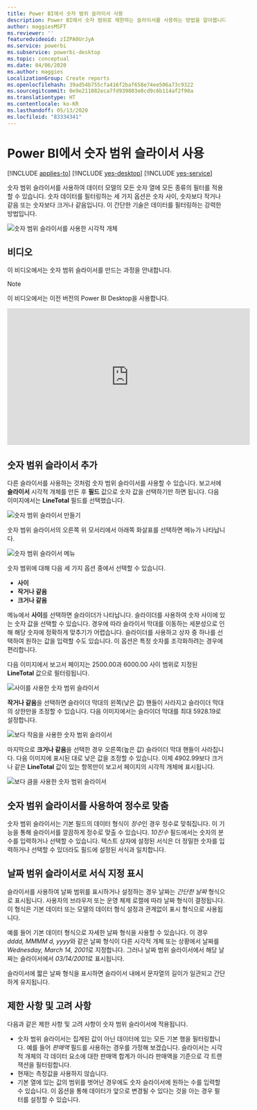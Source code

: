```yaml
---
title: Power BI에서 숫자 범위 슬라이서 사용
description: Power BI에서 숫자 범위로 제한하는 슬라이서를 사용하는 방법을 알아봅니다.
author: maggiesMSFT
ms.reviewer: ''
featuredvideoid: zIZPA0UrJyA
ms.service: powerbi
ms.subservice: powerbi-desktop
ms.topic: conceptual
ms.date: 04/06/2020
ms.author: maggies
LocalizationGroup: Create reports
ms.openlocfilehash: 39ad54b755cfa416f2baf658e74ee506a73c9322
ms.sourcegitcommit: 0e9e211082eca7fd939803e0cd9c6b114af2f90a
ms.translationtype: HT
ms.contentlocale: ko-KR
ms.lasthandoff: 05/13/2020
ms.locfileid: "83334341"
---
```

# <a name="use-the-numeric-range-slicer-in-power-bi"></a>Power BI에서 숫자 범위 슬라이서 사용

[!INCLUDE [applies-to](../includes/applies-to.md)] [!INCLUDE [yes-desktop](../includes/yes-desktop.md)] [!INCLUDE [yes-service](../includes/yes-service.md)]

숫자 범위 슬라이서를 사용하여 데이터 모델의 모든 숫자 열에 모든 종류의 필터를 적용할 수 있습니다. 숫자 데이터를 필터링하는 세 가지 옵션은 숫자 사이, 숫자보다 작거나 같음 또는 숫자보다 크거나 같음입니다. 이 간단한 기술은 데이터를 필터링하는 강력한 방법입니다.

![숫자 범위 슬라이서를 사용한 시각적 개체](media/desktop-slicer-numeric-range/desktop-slicer-numeric-range-0.png)

## <a name="video"></a>비디오

이 비디오에서는 숫자 범위 슬라이서를 만드는 과정을 안내합니다.

> [!NOTE]
> 이 비디오에서는 이전 버전의 Power BI Desktop을 사용합니다.

<iframe width="560" height="315" src="https://www.youtube.com/embed/zIZPA0UrJyA" frameborder="0" allowfullscreen></iframe> 


## <a name="add-a-numeric-range-slicer"></a>숫자 범위 슬라이서 추가

다른 슬라이서를 사용하는 것처럼 숫자 범위 슬라이서를 사용할 수 있습니다. 보고서에 **슬라이서** 시각적 개체를 만든 후 **필드** 값으로 숫자 값을 선택하기만 하면 됩니다. 다음 이미지에서는 **LineTotal** 필드를 선택했습니다.

![숫자 범위 슬라이서 만들기](media/desktop-slicer-numeric-range/desktop-slicer-numeric-range-1-create.png)

숫자 범위 슬라이서의 오른쪽 위 모서리에서 아래쪽 화살표를 선택하면 메뉴가 나타납니다.

![숫자 범위 슬라이서 메뉴](media/desktop-slicer-numeric-range/desktop-slicer-numeric-range-2-between.png)

숫자 범위에 대해 다음 세 가지 옵션 중에서 선택할 수 있습니다.

* **사이**
* **작거나 같음**
* **크거나 같음**

메뉴에서 **사이**를 선택하면 슬라이더가 나타납니다. 슬라이더를 사용하여 숫자 사이에 있는 숫자 값을 선택할 수 있습니다. 경우에 따라 슬라이서 막대를 이동하는 세분성으로 인해 해당 숫자에 정확하게 맞추기가 어렵습니다. 슬라이더를 사용하고 상자 중 하나를 선택하여 원하는 값을 입력할 수도 있습니다. 이 옵션은 특정 숫자를 조각화하려는 경우에 편리합니다.

다음 이미지에서 보고서 페이지는 2500.00과 6000.00 사이 범위로 지정된 **LineTotal** 값으로 필터링됩니다.

![사이를 사용한 숫자 범위 슬라이서](media/desktop-slicer-numeric-range/desktop-slicer-numeric-range-3-between-range.png)

**작거나 같음**을 선택하면 슬라이더 막대의 왼쪽(낮은 값) 핸들이 사라지고 슬라이더 막대의 상한만을 조정할 수 있습니다. 다음 이미지에서는 슬라이더 막대를 최대 5928.19로 설정합니다.

![보다 작음을 사용한 숫자 범위 슬라이서](media/desktop-slicer-numeric-range/desktop-slicer-numeric-range-4-less-than.png)

마지막으로 **크거나 같음**을 선택한 경우 오른쪽(높은 값) 슬라이더 막대 핸들이 사라집니다. 다음 이미지에 표시된 대로 낮은 값을 조정할 수 있습니다. 이제 4902.99보다 크거나 같은 **LineTotal** 값이 있는 항목만이 보고서 페이지의 시각적 개체에 표시됩니다.

![보다 큼을 사용한 숫자 범위 슬라이서](media/desktop-slicer-numeric-range/desktop-slicer-numeric-range-5-greater-than.png)

## <a name="snap-to-whole-numbers-with-the-numeric-range-slicer"></a>숫자 범위 슬라이서를 사용하여 정수로 맞춤

숫자 범위 슬라이서는 기본 필드의 데이터 형식이 *정수*인 경우 정수로 맞춰집니다. 이 기능을 통해 슬라이서를 깔끔하게 정수로 맞출 수 있습니다. *10진수* 필드에서는 숫자의 분수를 입력하거나 선택할 수 있습니다. 텍스트 상자에 설정된 서식은 더 정밀한 숫자를 입력하거나 선택할 수 있더라도 필드에 설정된 서식과 일치합니다.

## <a name="display-formatting-with-the-date-range-slicer"></a>날짜 범위 슬라이서로 서식 지정 표시

슬라이서를 사용하여 날짜 범위를 표시하거나 설정하는 경우 날짜는 *간단한 날짜* 형식으로 표시됩니다. 사용자의 브라우저 또는 운영 체제 로캘에 따라 날짜 형식이 결정됩니다. 이 형식은 기본 데이터 또는 모델의 데이터 형식 설정과 관계없이 표시 형식으로 사용됩니다.

예를 들어 기본 데이터 형식으로 자세한 날짜 형식을 사용할 수 있습니다. 이 경우 *dddd, MMMM d, yyyy*와 같은 날짜 형식이 다른 시각적 개체 또는 상황에서 날짜를 *Wednesday, March 14, 2001*로 지정합니다. 그러나 날짜 범위 슬라이서에서 해당 날짜는 슬라이서에서 *03/14/2001*로 표시됩니다.

슬라이서에 짧은 날짜 형식을 표시하면 슬라이서 내에서 문자열의 길이가 일관되고 간단하게 유지됩니다.

## <a name="limitations-and-considerations"></a>제한 사항 및 고려 사항

다음과 같은 제한 사항 및 고려 사항이 숫자 범위 슬라이서에 적용됩니다.

* 숫자 범위 슬라이서는 집계된 값이 아닌 데이터에 있는 모든 기본 행을 필터링합니다. 예를 들어 *판매액* 필드를 사용하는 경우를 가정해 보겠습니다. 슬라이서는 시각적 개체의 각 데이터 요소에 대한 판매액 합계가 아니라 판매액을 기준으로 각 트랜잭션을 필터링합니다.
* 현재는 측정값을 사용하지 않습니다.
* 기본 열에 있는 값의 범위를 벗어난 경우에도 숫자 슬라이서에 원하는 수를 입력할 수 있습니다. 이 옵션을 통해 데이터가 앞으로 변경될 수 있다는 것을 아는 경우 필터를 설정할 수 있습니다.
